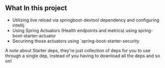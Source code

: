 ## What In this project

- Utilizing live reload via springboot-devtool dependency and configuring intellij
- Using Spring Actuators (Health endpoints and metrics) using spring-boot-starter-actuator
- Securinng those actuators using `spring-boot-starter-security

A note about Starter deps, they're just collection of deps for you to use through a single dep, instead of you having to download all the deps and so on!



